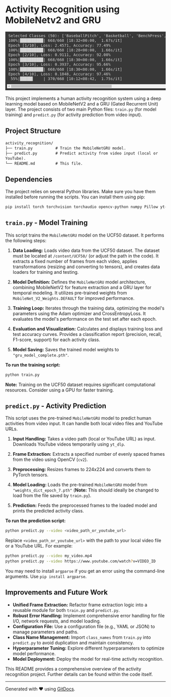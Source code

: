 # Activity Recognition using MobileNetv2 and GRU

![Training](training.png)

This project implements a human activity recognition system using a deep learning model based on MobileNetV2 and a GRU (Gated Recurrent Unit) layer.  The project consists of two main Python files: `train.py` (for model training) and `predict.py` (for activity prediction from video input).

## Project Structure

```
activity_recognition/
├── train.py          # Train the MobileNetGRU model.
├── predict.py        # Predict activity from video input (local or YouTube).
└── README.md         # This file.
```

## Dependencies

The project relies on several Python libraries.  Make sure you have them installed before running the scripts. You can install them using pip:

```bash
pip install torch torchvision torchaudio opencv-python numpy Pillow yt-dlp
```

## `train.py` - Model Training

This script trains the `MobileNetGRU` model on the UCF50 dataset.  It performs the following steps:

1. **Data Loading:** Loads video data from the UCF50 dataset.  The dataset must be located at `/content/UCF50/` (or adjust the path in the code).  It extracts a fixed number of frames from each video, applies transformations (resizing and converting to tensors), and creates data loaders for training and testing.

2. **Model Definition:** Defines the `MobileNetGRU` model architecture, combining MobileNetV2 for feature extraction and a GRU layer for temporal modeling. It utilizes pre-trained weights from `MobileNet_V2_Weights.DEFAULT` for improved performance.

3. **Training Loop:** Iterates through the training data, optimizing the model's parameters using the Adam optimizer and CrossEntropyLoss.  It evaluates the model's performance on the test set after each epoch.

4. **Evaluation and Visualization:** Calculates and displays training loss and test accuracy curves.  Provides a classification report (precision, recall, F1-score, support) for each activity class.

5. **Model Saving:** Saves the trained model weights to `"gru_model_complete.pth"`.

**To run the training script:**

```bash
python train.py
```

**Note:** Training on the UCF50 dataset requires significant computational resources.  Consider using a GPU for faster training.


## `predict.py` - Activity Prediction

This script uses the pre-trained `MobileNetGRU` model to predict human activities from video input. It can handle both local video files and YouTube URLs.

1. **Input Handling:** Takes a video path (local or YouTube URL) as input. Downloads YouTube videos temporarily using `yt_dlp`.

2. **Frame Extraction:** Extracts a specified number of evenly spaced frames from the video using OpenCV (`cv2`).

3. **Preprocessing:**  Resizes frames to 224x224 and converts them to PyTorch tensors.

4. **Model Loading:** Loads the pre-trained `MobileNetGRU` model from `"weights_dict_epoch_7.pth"` (**Note:** This should ideally be changed to load from the file saved by `train.py`).

5. **Prediction:** Feeds the preprocessed frames to the loaded model and prints the predicted activity class.

**To run the prediction script:**

```bash
python predict.py --video <video_path_or_youtube_url>
```

Replace `<video_path_or_youtube_url>` with the path to your local video file or a YouTube URL.  For example:

```bash
python predict.py --video my_video.mp4
python predict.py --video https://www.youtube.com/watch?v=VIDEO_ID
```

You may need to install `argparse` if you get an error using the command-line arguments. Use `pip install argparse`.


## Improvements and Future Work

* **Unified Frame Extraction:** Refactor frame extraction logic into a reusable module for both `train.py` and `predict.py`.
* **Robust Error Handling:** Implement comprehensive error handling for file I/O, network requests, and model loading.
* **Configuration File:** Use a configuration file (e.g., YAML or JSON) to manage parameters and paths.
* **Class Name Management:** Import `class_names` from `train.py` into `predict.py` to avoid duplication and maintain consistency.
* **Hyperparameter Tuning:** Explore different hyperparameters to optimize model performance.
* **Model Deployment:** Deploy the model for real-time activity recognition.


This README provides a comprehensive overview of the activity recognition project.  Further details can be found within the code itself.


---
Generated with ❤️ using [GitDocs](https://github.com/mikhail-ram/gitdocs).
